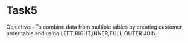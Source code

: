 # Task5
Objective:- To combine data from multiple tables by creating customer order table and using LEFT,RIGHT,INNER,FULL OUTER JOIN.

